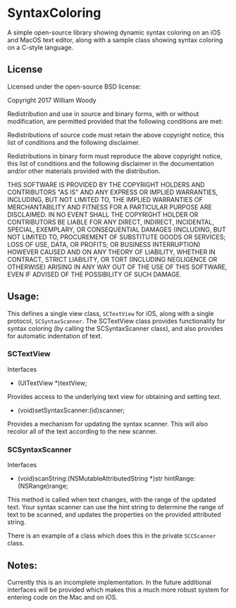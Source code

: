 # SyntaxColoring

A simple open-source library showing dynamic syntax coloring on an iOS and MacOS text editor, along with a sample class showing syntax coloring on a C-style language.

## License

Licensed under the open-source BSD license:

Copyright 2017 William Woody

Redistribution and use in source and binary forms, with or without modification, are permitted provided that the following conditions are met:

Redistributions of source code must retain the above copyright notice, this list of conditions and the following disclaimer.

Redistributions in binary form must reproduce the above copyright notice, this list of conditions and the following disclaimer in the documentation and/or other materials provided with the distribution.

THIS SOFTWARE IS PROVIDED BY THE COPYRIGHT HOLDERS AND CONTRIBUTORS "AS IS" AND ANY EXPRESS OR IMPLIED WARRANTIES, INCLUDING, BUT NOT LIMITED TO, THE IMPLIED WARRANTIES OF MERCHANTABILITY AND FITNESS FOR A PARTICULAR PURPOSE ARE DISCLAIMED. IN NO EVENT SHALL THE COPYRIGHT HOLDER OR CONTRIBUTORS BE LIABLE FOR ANY DIRECT, INDIRECT, INCIDENTAL, SPECIAL, EXEMPLARY, OR CONSEQUENTIAL DAMAGES (INCLUDING, BUT NOT LIMITED TO, PROCUREMENT OF SUBSTITUTE GOODS OR SERVICES; LOSS OF USE, DATA, OR PROFITS; OR BUSINESS INTERRUPTION) HOWEVER CAUSED AND ON ANY THEORY OF LIABILITY, WHETHER IN CONTRACT, STRICT LIABILITY, OR TORT (INCLUDING NEGLIGENCE OR OTHERWISE) ARISING IN ANY WAY OUT OF THE USE OF THIS SOFTWARE, EVEN IF ADVISED OF THE POSSIBILITY OF SUCH DAMAGE.

## Usage:

This defines a single view class, `SCTextView` for iOS, along with a single protocol, `SCSyntaxScanner`. The SCTextView class provides functionality for syntax coloring (by calling the SCSyntaxScanner class), and also provides for automatic indentation of text.

### SCTextView

Interfaces

- (UITextView *)textView;

Provides access to the underlying text view for obtaining and setting text.

- (void)setSyntaxScanner:(id<SCSyntaxScanner>)scanner;

Provides a mechanism for updating the syntax scanner. This will also recolor all of the text according to the new scanner.

### SCSyntaxScanner

Interfaces

- (void)scanString:(NSMutableAttributedString *)str hintRange:(NSRange)range;

This method is called when text changes, with the range of the updated text. Your syntax scanner can use the hint string to determine the range of text to be scanned, and updates the properties on the provided attributed string.

There is an example of a class which does this in the private `SCCScanner` class.

## Notes:

Currently this is an incomplete implementation. In the future additional interfaces will be provided which makes this a much more robust system for entering code on the Mac and on iOS.

